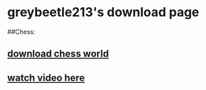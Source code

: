 # greybeetle213's download page

##Chess:
## [download chess world](https://github.com/greybeetle213/greybeetle213.github.io/raw/master/chess.zip)
## [watch video here](dummy.com)
